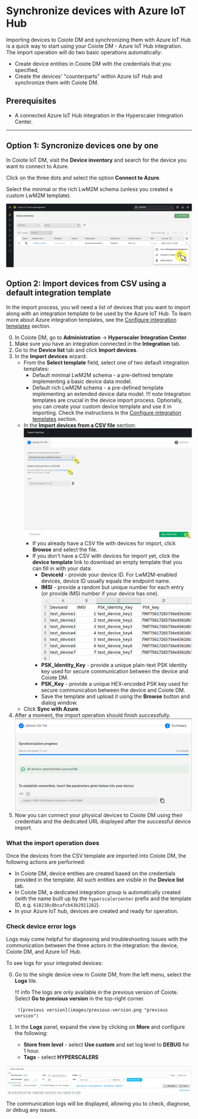 # Synchronize devices with Azure IoT Hub

Importing devices to Coiote DM and synchronizing them with Azure IoT Hub is a quick way to start using your Coiote DM - Azure IoT Hub integration. The import operation will do two basic operations automatically:

- Create device entities in Coiote DM with the credentials that you specified,
- Create the devices' "counterparts" within Azure IoT Hub and synchronize them with Coiote DM.         

## Prerequisites

 - A connected Azure IoT Hub integration in the Hyperscaler Integration Center.
 ____________________

## Option 1: Syncronize devices one by one

In Coiote IoT DM, visit the **Device inventory** and search for the device you want to connect to Azure.

Click on the three dots and select the option **Connect to Azure**.

Select the minimal or the rich LwM2M schema (unless you created a custom LwM2M template).

![Azure Connect](images/azure-connect.png "Importing devices")

## Option 2: Import devices from CSV using a default integration template

In the import process, you will need a list of devices that you want to import along with an integration template to be used by the Azure IoT Hub. To learn more about Azure integration templates, see the [Configure integration templates](https://iotdevzone.avsystem.com/docs/Azure_IoT_Integration_Guide/Configure_integration_templates/Azure_integration_templates/) section.

0. In Coiote DM, go to **Administration** -> **Hyperscaler Integration Center**.
0. Make sure you have an integration connected in the **Integration** tab.
0. Go to the **Device list** tab and click **Import devices**.
0. In the **Import devices** wizard:
    - From the **Select template** field, select one of two default integration templates:
        - Default minimal LwM2M schema - a pre-defined template implementing a basic device data model.     
        - Default rich LwM2M schema - a pre-defined template implementing an extended device data model.
    !!! note
        Integration templates are crucial in the device import process. Optionally, you can create your custom device template and use it in importing. Check the instructions in the [Configure integration templates](https://iotdevzone.avsystem.com/docs/Azure_IoT_Integration_Guide/Configure_integration_templates/Azure_integration_templates/) section.  
    - In the **Import devices from a CSV file** section:
        ![Importing devices](images/import_view.png "Importing devices")
        - If you already have a CSV file with devices for import, click **Browse** and select the file.
        - If you don't have a CSV with devices for import yet, click the **device template** link to download an empty template that you can fill in with your data:
            - **DeviceId**	- provide your device ID. For LwM2M-enabled devices, device ID usually equals the endpoint name.
            - **IMSI** - provide a random but unique number for each entry (or provide IMSI number if your device has one).
              ![CSV device template](images/device_template_csv.png "CSV device template")
            - **PSK_Identity_Key** - provide a unique plain-text PSK identity key used for secure communication between the device and Coiote DM.
            - **PSK_Key** -  provide a unique HEX-encoded PSK key used for secure communication between the device and Coiote DM.
            - Save the template and upload it using the **Browse** button and dialog window.
    -  Click **Sync with Azure**.
0. After a moment, the import operation should finish successfully.
![Synchronization successful](images/sync_successful.png "Sync successful")
0. Now you can connect your physical devices to Coiote DM using their credentials and the dedicated URL displayed after the successful device import.

### What the import operation does

Once the devices from the CSV template are imported into Coiote DM, the following actions are performed:

- In Coiote DM, device entities are created based on the credentials provided in the template. All such entities are visible in the **Device list** tab.
- In Coiote DM, a dedicated integration group is automatically created (with the name built up by the `hyperscalercenter` prefix and the template ID, e.g. `618238c8bcafcb43b2911262`).  
- In your Azure IoT hub, devices are created and ready for operation.

### Check device error logs

Logs may come helpful for diagnosing and troubleshooting issues with the communication between the three actors in the integration: the device, Coiote DM, and Azure IoT Hub.   

To see logs for your integrated devices:

0. Go to the single device view in Coiote DM, from the left menu, select the **Logs** tile.

    !!! info
        The logs are only available in the previous version of Coiote. Select **Go to previous version** in the top-right corner.
        
        ![previous version](images/previous-version.png "previous version")

0. In the **Logs** panel, expand the view by clicking on **More** and configure the following:

    - **Store from level** - select **Use custom** and set log level to **DEBUG** for 1 hour.
    - **Tags** - select **HYPERSCALERS**

![Integration logs](images/hic_logs.png "Integration logs")

The communication logs will be displayed, allowing you to check, diagnose, or debug any issues.
